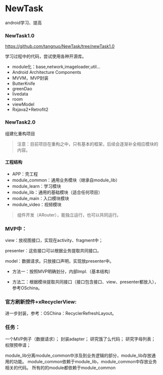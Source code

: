 # NewTask
android学习、提高




### NewTask1.0

https://github.com/tangnuo/NewTask/tree/newTask1.0

学习过程中的代码，尝试使用各种开源库。

- module化：base,network,imageloader,util...
- Android Architecture Components
- MVVM，MVP封装
- ButterKnife
- greenDao
- livedata
- room
- viewModel
- Rxjava2+Retrofit2

### NewTask2.0

组建化重构项目

> 注意：目前项目在重构之中，只有基本的框架，后续会逐渐补全相应模块的内容。

#### 工程结构

- APP：壳工程
- module_common：通用业务模块（继承自module_lib）
- module_learn：学习模块
- module_lib：通用的基础模块（适合任何项目）
- module_main：入口模块模块
- module_video：视频模块




> 组件开发（ARouter），能独立运行，也可以共同运行。


### MVP中：
view：放视图接口，实现在activity、fragment中；


presenter：这些接口可以根据业务提取共同接口。


model：数据请求。只放接口声明，实现放presenter中。


- 方法一：按照MVP明确划分，内部Impl.（基本结构）

- 方法二：根据模块提取共同接口（接口包含接口、view、presenter都放入），参考OSchina。


### 官方刷新控件+xRecyclerView:

进一步封装，参考：OSChina：RecyclerRefreshLayout。



### 任务：

一个MVP例子（数据请求）；
封装adapter；
研究饿了么代码；
研究字母列表；
权限预申请；

module_lib分离module_common中涉及到业务逻辑的部分，module_lib存放通用的功能。
module_common依赖于module_lib，module_common中存放业务相关的代码。
所有的的module都依赖于module_common
